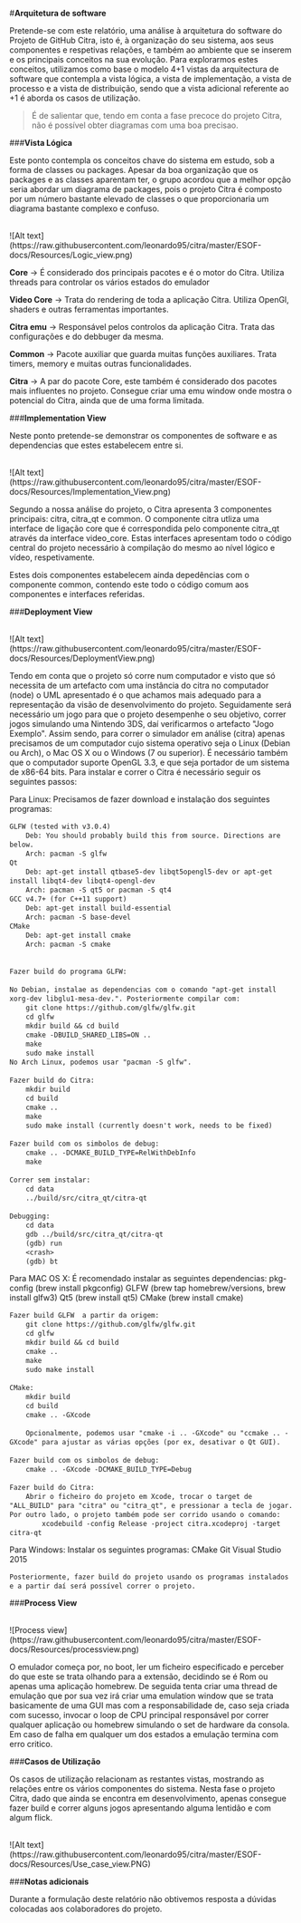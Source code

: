 
#**Arquitetura de software**

Pretende-se com este relatório, uma análise à arquitetura do software do Projeto de GitHub Citra, isto é, à organização do seu sistema, aos seus componentes e respetivas relações, e também ao ambiente que se inserem e os principais conceitos na sua evolução. Para explorarmos estes conceitos, utilizamos como base o modelo 4+1 vistas da arquitectura de software que contempla a vista lógica, a vista de implementação, a vista de processo e a vista de distribuição, sendo que a vista adicional referente ao +1 é aborda os casos de utilização.

 > É de salientar que, tendo em conta a fase precoce do projeto Citra, não é possível obter diagramas com uma boa precisao.

###**Vista Lógica**

Este ponto contempla os conceitos chave do sistema em estudo, sob a forma de classes ou packages.
Apesar da boa organização que os packages e as classes aparentam ter, o grupo acordou que a melhor opção seria abordar um diagrama de packages, pois o projeto Citra é composto por um número bastante elevado de classes o que proporcionaria um diagrama bastante complexo e confuso.

<br>
![Alt text](https://raw.githubusercontent.com/leonardo95/citra/master/ESOF-docs/Resources/Logic_view.png)
<br>

**Core** -> É considerado dos principais pacotes e é o motor do Citra.
Utiliza threads para controlar os vários estados do emulador

**Video Core** -> Trata do rendering de toda a aplicação Citra.
Utiliza OpenGl, shaders e outras ferramentas importantes.

**Citra emu** -> Responsável pelos controlos da aplicação Citra.
Trata das configurações e do debbuger da mesma.

**Common** -> Pacote auxiliar que guarda muitas funções auxiliares.
Trata timers, memory e muitas outras funcionalidades.

**Citra** -> A par do pacote Core, este também é considerado dos pacotes mais influentes no projeto. Consegue criar uma emu window onde mostra o potencial do Citra, ainda que de uma forma limitada.

###**Implementation View**

Neste ponto pretende-se demonstrar os componentes de software e as dependencias que estes estabelecem entre si.

<br>
![Alt text](https://raw.githubusercontent.com/leonardo95/citra/master/ESOF-docs/Resources/Implementation_View.png)
<br>

Segundo a nossa análise do projeto, o Citra apresenta 3 componentes principais: citra, citra_qt e common. O componente citra utliza uma interface de ligação core que é correspondida pelo componente citra_qt através da interface video_core. Estas interfaces apresentam todo o código central do projeto necessário à compilação do mesmo ao nível lógico e vídeo, respetivamente.

Estes dois componentes estabelecem ainda depedências com o componente common, contendo este todo o código comum aos componentes e interfaces referidas.

###**Deployment View**

<br>
![Alt text](https://raw.githubusercontent.com/leonardo95/citra/master/ESOF-docs/Resources/DeploymentView.png)
<br>

Tendo em conta que o projeto só corre num computador e visto que só necessita de um artefacto com uma instância do citra no computador (node) o UML apresentado é o que achamos mais adequado para a representação da visão de desenvolvimento do projeto. Seguidamente será necessário um jogo para que o projeto desempenhe o seu objetivo, correr jogos simulando uma Nintendo 3DS, daí verificarmos o artefacto "Jogo Exemplo".
Assim sendo, para correr o simulador em análise (citra) apenas precisamos de um computador cujo sistema operativo seja o Linux (Debian ou Arch), o Mac OS X ou o Windows (7 ou superior). É necessário também que o computador suporte OpenGL 3.3, e que seja portador de um sistema de x86-64 bits. Para instalar e correr o Citra é necessário seguir os seguintes passos:

Para Linux:
	Precisamos de fazer download e instalação dos seguintes programas:
	
	GLFW (tested with v3.0.4)
		Deb: You should probably build this from source. Directions are below.
		Arch: pacman -S glfw
	Qt
		Deb: apt-get install qtbase5-dev libqt5opengl5-dev or apt-get install libqt4-dev libqt4-opengl-dev
		Arch: pacman -S qt5 or pacman -S qt4
	GCC v4.7+ (for C++11 support)
		Deb: apt-get install build-essential
		Arch: pacman -S base-devel
	CMake
		Deb: apt-get install cmake
		Arch: pacman -S cmake


	Fazer build do programa GLFW:

	No Debian, instalae as dependencias com o comando "apt-get install xorg-dev libglu1-mesa-dev.". Posteriormente compilar com:
		git clone https://github.com/glfw/glfw.git
		cd glfw
		mkdir build && cd build
		cmake -DBUILD_SHARED_LIBS=ON ..
		make
		sudo make install
	No Arch Linux, podemos usar "pacman -S glfw".

	Fazer build do Citra:
		mkdir build
		cd build
		cmake ..
		make
		sudo make install (currently doesn't work, needs to be fixed)

	Fazer build com os simbolos de debug:
		cmake .. -DCMAKE_BUILD_TYPE=RelWithDebInfo
		make

	Correr sem instalar:
		cd data
		../build/src/citra_qt/citra-qt
	
	Debugging:
		cd data
		gdb ../build/src/citra_qt/citra-qt
		(gdb) run
		<crash>
		(gdb) bt


Para MAC OS X:
	É recomendado instalar as seguintes dependencias:
		pkg-config (brew install pkgconfig)
		GLFW (brew tap homebrew/versions, brew install glfw3)
		Qt5 (brew install qt5)
		CMake (brew install cmake)


	Fazer build GLFW  a partir da origem:
		git clone https://github.com/glfw/glfw.git
		cd glfw
		mkdir build && cd build
		cmake ..
		make
		sudo make install
	
	CMake:
		mkdir build
		cd build
		cmake .. -GXcode
		
		Opcionalmente, podemos usar "cmake -i .. -GXcode" ou "ccmake .. -GXcode" para ajustar as várias opções (por ex, desativar o Qt GUI).

	Fazer build com os simbolos de debug:
		cmake .. -GXcode -DCMAKE_BUILD_TYPE=Debug

	Fazer build do Citra:
		Abrir o ficheiro do projeto em Xcode, trocar o target de "ALL_BUILD" para "citra" ou "citra_qt", e pressionar a tecla de jogar. Por outro lado, o projeto também pode ser corrido usando o comando:
			xcodebuild -config Release -project citra.xcodeproj -target citra-qt

Para Windows:
	Instalar os seguintes programas:
		CMake
		Git
		Visual Studio 2015

	Posteriormente, fazer build do projeto usando os programas instalados e a partir daí será possível correr o projeto.

###**Process View**

<br>
![Process view](https://raw.githubusercontent.com/leonardo95/citra/master/ESOF-docs/Resources/processview.png)
<br>


O emulador começa por, no boot, ler um ficheiro especificado e perceber do que este se trata olhando para a extensão, decidindo se é Rom
ou apenas uma aplicação homebrew. De seguida tenta criar uma thread de emulação que por sua vez irá criar uma emulation window que se trata
basicamente de uma GUI mas com a responsabilidade de, caso seja criada com sucesso, invocar o loop de CPU principal responsável por correr
qualquer aplicação ou homebrew simulando o set de hardware da consola. Em caso de falha em qualquer um dos estados a emulação termina com 
erro critico.

###**Casos de Utilização**

Os casos de utilização relacionam as restantes vistas, mostrando as relações entre os vários componentes do sistema.
Nesta fase o projeto Citra, dado que ainda se encontra em desenvolvimento, apenas consegue fazer build e correr alguns jogos apresentando alguma lentidão e com algum flick.

<br>
![Alt text](https://raw.githubusercontent.com/leonardo95/citra/master/ESOF-docs/Resources/Use_case_view.PNG)
<br>

###**Notas adicionais**

Durante a formulação deste relatório não obtivemos resposta a dúvidas colocadas aos colaboradores do projeto.